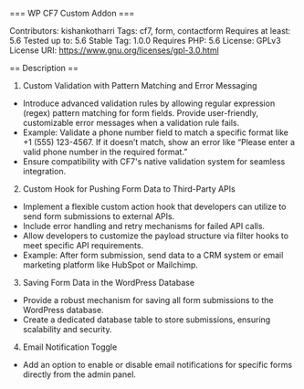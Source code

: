 === WP CF7 Custom Addon ===

Contributors: kishankotharri
Tags: cf7, form, contactform
Requires at least: 5.6
Tested up to: 5.6
Stable Tag: 1.0.0
Requires PHP: 5.6
License: GPLv3
License URI: https://www.gnu.org/licenses/gpl-3.0.html

== Description ==

1. Custom Validation with Pattern Matching and Error Messaging
* Introduce advanced validation rules by allowing regular expression (regex) pattern matching for form fields.
Provide user-friendly, customizable error messages when a validation rule fails.
* Example: Validate a phone number field to match a specific format like +1 (555) 123-4567. If it doesn’t match, show an error like “Please enter a valid phone number in the required format.”
* Ensure compatibility with CF7's native validation system for seamless integration.

2. Custom Hook for Pushing Form Data to Third-Party APIs
* Implement a flexible custom action hook that developers can utilize to send form submissions to external APIs.
* Include error handling and retry mechanisms for failed API calls.
* Allow developers to customize the payload structure via filter hooks to meet specific API requirements.
* Example: After form submission, send data to a CRM system or email marketing platform like HubSpot or Mailchimp.

3. Saving Form Data in the WordPress Database
* Provide a robust mechanism for saving all form submissions to the WordPress database.
* Create a dedicated database table to store submissions, ensuring scalability and security.

4. Email Notification Toggle
* Add an option to enable or disable email notifications for specific forms directly from the admin panel.
